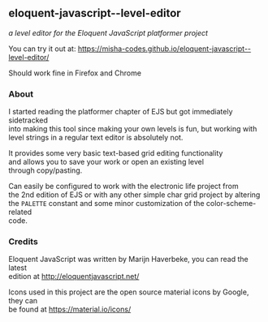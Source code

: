 ## eloquent-javascript--level-editor
*a level editor for the Eloquent JavaScript platformer project*

You can try it out at: https://misha-codes.github.io/eloquent-javascript--level-editor/

Should work fine in Firefox and Chrome  

### About

I started reading the platformer chapter of EJS but got immediately sidetracked  
into making this tool since making your own levels is fun, but working with  
level strings in a regular text editor is absolutely not.  

It provides some very basic text-based grid editing functionality  
and allows you to save your work or open an existing level   
through copy/pasting.

Can easily be configured to work with the electronic life project from  
the 2nd edition of EJS or with any other simple char grid project by altering  
the `PALETTE` constant and some minor customization of the color-scheme-related  
code.

### Credits

Eloquent JavaScript was written by Marijn Haverbeke, you can read the latest  
edition at http://eloquentjavascript.net/

Icons used in this project are the open source material icons by Google, they can  
be found at https://material.io/icons/

